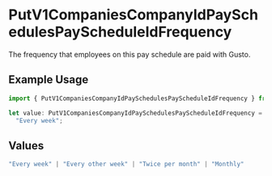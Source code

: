 # PutV1CompaniesCompanyIdPaySchedulesPayScheduleIdFrequency

The frequency that employees on this pay schedule are paid with Gusto.

## Example Usage

```typescript
import { PutV1CompaniesCompanyIdPaySchedulesPayScheduleIdFrequency } from "@gusto/embedded-api/models/operations/putv1companiescompanyidpayschedulespayscheduleid.js";

let value: PutV1CompaniesCompanyIdPaySchedulesPayScheduleIdFrequency =
  "Every week";
```

## Values

```typescript
"Every week" | "Every other week" | "Twice per month" | "Monthly"
```